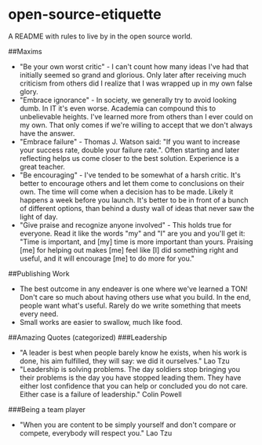 open-source-etiquette
=====================

A README with rules to live by in the open source world.

##Maxims

* "Be your own worst critic" - I can't count how many ideas I've had that initially seemed so grand and glorious.  Only later after receiving much criticism from others did I realize that I was wrapped up in my own false glory.
* "Embrace ignorance" - In society, we generally try to avoid looking dumb.  In IT it's even worse.  Academia can compound this to unbelievable heights.  I've learned more from others than I ever could on my own.  That only comes if we're willing to accept that we don't always have the answer.
* "Embrace failure" - Thomas J. Watson said: "If you want to increase your success rate, double your failure rate.".  Often starting and later reflecting helps us come closer to the best solution.  Experience is a great teacher.
* "Be encouraging" - I've tended to be somewhat of a harsh critic.  It's better to encourage others and let them come to conclusions on their own.  The time will come when a decision has to be made.  Likely it happens a week before you launch.  It's better to be in front of a bunch of different options, than behind a dusty wall of ideas that never saw the light of day.
* "Give praise and recognize anyone involved" - This holds true for everyone.  Read it like the words "my" and "I" are you and you'll get it:  "Time is important, and [my] time is more important than yours.  Praising [me] for helping out makes [me] feel like [I] did something right and useful, and it will encourage [me] to do more for you."


##Publishing Work
* The best outcome in any endeaver is one where we've learned a TON!  Don't care so much about having others use what you build.  In the end, people want what's useful.  Rarely do we write something that meets every need.
* Small works are easier to swallow, much like food.

##Amazing Quotes (categorized)
###Leadership
* "A leader is best when people barely know he exists, when his work is done, his aim fulfilled, they will say: we did it ourselves." Lao Tzu
* "Leadership is solving problems. The day soldiers stop bringing you their problems is the day you have stopped leading them. They have either lost confidence that you can help or concluded you do not care. Either case is a failure of leadership." Colin Powell

###Being a team player
* "When you are content to be simply yourself and don't compare or compete, everybody will respect you." Lao Tzu
